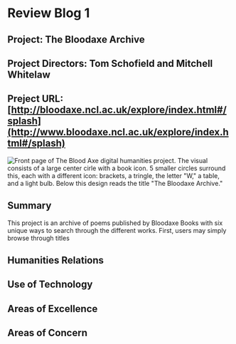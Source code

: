 # **Review Blog 1**

## **Project:** The Bloodaxe Archive
## **Project Directors:** Tom Schofield and Mitchell Whitelaw
## **Preject URL:** [http://bloodaxe.ncl.ac.uk/explore/index.html#/splash](http://www.bloodaxe.ncl.ac.uk/explore/index.html#/splash)
![Front page of The Blood Axe digital humanities project. The visual consists of a large center cirle with a book icon. 5 smaller circles surround this, each with a different icon: brackets, a tringle, the letter "W," a table, and a light bulb. Below this design reads the title "The Bloodaxe Archive."](https://katy-s.github.io/KSENGL350/images/front-page.png)
## **Summary**
This project is an archive of poems published by Bloodaxe Books with six unique ways to search through the different works. First, users may simply browse through titles 

## **Humanities Relations**

## **Use of Technology**

## **Areas of Excellence**

## **Areas of Concern**
